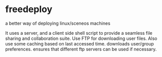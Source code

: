# freedeploy
a better way of deploying linux/sceneos machines

It uses a server, and a client side shell script to provide a seamless file sharing and collaboration suite.
Use FTP for downloading user files. Also use some caching based on last accessed time.
downloads user/group preferences.
ensures that different ftp servers can be used if necessary.
